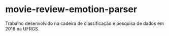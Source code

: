 # movie-review-emotion-parser
Trabalho desenvolvido na cadeira de classificação e pesquisa de dados em 2018 na UFRGS.
